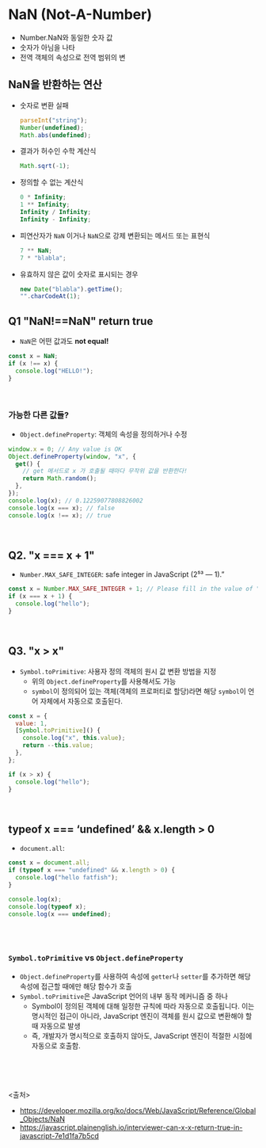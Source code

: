 # NaN (Not-A-Number)

- Number.NaN와 동일한 숫자 값
- 숫자가 아님을 나타
- 전역 객체의 속성으로 전역 범위의 변

## NaN을 반환하는 연산

- 숫자로 변환 실패

  ```js
  parseInt("string");
  Number(undefined);
  Math.abs(undefined);
  ```

- 결과가 허수인 수학 계산식

  ```js
  Math.sqrt(-1);
  ```

- 정의할 수 없는 계산식

  ```js
  0 * Infinity;
  1 ** Infinity;
  Infinity / Infinity;
  Infinity - Infinity;
  ```

- 피연산자가 `NaN` 이거나 `NaN`으로 강제 변환되는 메서드 또는 표현식

  ```js
  7 ** NaN;
  7 * "blabla";
  ```

- 유효하지 않은 값이 숫자로 표시되는 경우
  ```js
  new Date("blabla").getTime();
  "".charCodeAt(1);
  ```

## Q1 "NaN!==NaN" return true

- `NaN`은 어떤 값과도 **not equal!**

```js
const x = NaN;
if (x !== x) {
  console.log("HELLO!");
}
```

<br>

### 가능한 다른 값들?

- `Object.defineProperty`: 객체의 속성을 정의하거나 수정

```js
window.x = 0; // Any value is OK
Object.defineProperty(window, "x", {
  get() {
    // get 메서드로 x 가 호출될 때마다 무작위 값을 반환한다!
    return Math.random();
  },
});
console.log(x); // 0.12259077808826002
console.log(x === x); // false
console.log(x !== x); // true
```

<br>

## Q2. "x === x + 1"

- `Number.MAX_SAFE_INTEGER`: safe integer in JavaScript (2⁵³ — 1).”

```js
const x = Number.MAX_SAFE_INTEGER + 1; // Please fill in the value of "x?
if (x === x + 1) {
  console.log("hello");
}
```

<br>

## Q3. "x > x"

- `Symbol.toPrimitive`: 사용자 정의 객체의 원시 값 변환 방법을 지정
  - 위의 `Object.defineProperty`를 사용해서도 가능
  - `symbol`이 정의되어 있는 객체(객체의 프로퍼티로 할당)라면 해당 `symbol`이 언어 자체에서 자동으로 호출된다.

```js
const x = {
  value: 1,
  [Symbol.toPrimitive]() {
    console.log("x", this.value);
    return --this.value;
  },
};

if (x > x) {
  console.log("hello");
}
```

<br>

## typeof x === ‘undefined’ && x.length > 0

- `document.all`:

```js
const x = document.all;
if (typeof x === "undefined" && x.length > 0) {
  console.log("hello fatfish");
}

console.log(x);
console.log(typeof x);
console.log(x === undefined);
```

<br>
<br>

### `Symbol.toPrimitive` vs `Object.defineProperty`

- `Object.defineProperty`를 사용하여 속성에 `getter`나 `setter`를 추가하면 해당 속성에 접근할 때에만 해당 함수가 호출
- `Symbol.toPrimitive`은 JavaScript 언어의 내부 동작 메커니즘 중 하나
  - Symbol이 정의된 객체에 대해 일정한 규칙에 따라 자동으로 호출됩니다. 이는 명시적인 접근이 아니라, JavaScript 엔진이 객체를 원시 값으로 변환해야 할 때 자동으로 발생
  - 즉, 개발자가 명시적으로 호출하지 않아도, JavaScript 엔진이 적절한 시점에 자동으로 호출함.

<br>
<br>
<br>

<출처>

- https://developer.mozilla.org/ko/docs/Web/JavaScript/Reference/Global_Objects/NaN
- https://javascript.plainenglish.io/interviewer-can-x-x-return-true-in-javascript-7e1d1fa7b5cd
